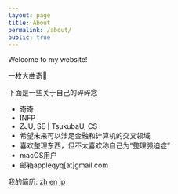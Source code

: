 ```yaml
---
layout: page
title: About
permalink: /about/
public: true
---
```


Welcome to my website!

一枚大曲奇🍪


下面是一些关于自己的碎碎念

* 奇奇
* INFP
* ZJU, SE \| TsukubaU, CS
* 希望未来可以涉足金融和计算机的交叉领域
* 喜欢整理东西，但不太喜欢称自己为“整理强迫症”
* macOS用户
* 邮箱appleqyq[at]gmail.com

我的简历: [zh](https://github.com/vinci7/Deedy-Resume-for-Japanese/blob/master/docs/resume-cn.pdf) [en](https://github.com/vinci7/Deedy-Resume-for-Japanese/blob/master/docs/resume.pdf) [jp](https://github.com/vinci7/Deedy-Resume-for-Japanese/blob/master/docs/resume-jp.pdf)

